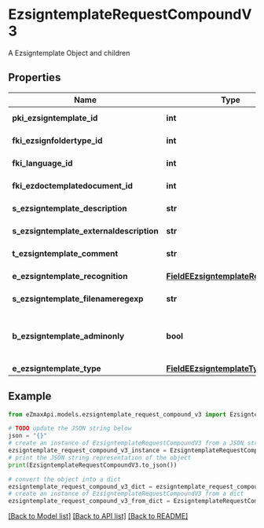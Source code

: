 # EzsigntemplateRequestCompoundV3

A Ezsigntemplate Object and children

## Properties

Name | Type | Description | Notes
------------ | ------------- | ------------- | -------------
**pki_ezsigntemplate_id** | **int** | The unique ID of the Ezsigntemplate | [optional] 
**fki_ezsignfoldertype_id** | **int** | The unique ID of the Ezsignfoldertype. | [optional] 
**fki_language_id** | **int** | The unique ID of the Language.  Valid values:  |Value|Description| |-|-| |1|French| |2|English| | 
**fki_ezdoctemplatedocument_id** | **int** | The unique ID of the Ezdoctemplatedocument | [optional] 
**s_ezsigntemplate_description** | **str** | The description of the Ezsigntemplate | 
**s_ezsigntemplate_externaldescription** | **str** | The external description of the Ezsigntemplate | [optional] 
**t_ezsigntemplate_comment** | **str** | The comment of the Ezsigntemplate | [optional] 
**e_ezsigntemplate_recognition** | [**FieldEEzsigntemplateRecognition**](FieldEEzsigntemplateRecognition.md) |  | [optional] [default to FieldEEzsigntemplateRecognition.NO]
**s_ezsigntemplate_filenameregexp** | **str** | The filename regexp of the Ezsigntemplate. | [optional] 
**b_ezsigntemplate_adminonly** | **bool** | Whether the Ezsigntemplate can be accessed by admin users only (eUserType&#x3D;Normal) | 
**e_ezsigntemplate_type** | [**FieldEEzsigntemplateType**](FieldEEzsigntemplateType.md) |  | 

## Example

```python
from eZmaxApi.models.ezsigntemplate_request_compound_v3 import EzsigntemplateRequestCompoundV3

# TODO update the JSON string below
json = "{}"
# create an instance of EzsigntemplateRequestCompoundV3 from a JSON string
ezsigntemplate_request_compound_v3_instance = EzsigntemplateRequestCompoundV3.from_json(json)
# print the JSON string representation of the object
print(EzsigntemplateRequestCompoundV3.to_json())

# convert the object into a dict
ezsigntemplate_request_compound_v3_dict = ezsigntemplate_request_compound_v3_instance.to_dict()
# create an instance of EzsigntemplateRequestCompoundV3 from a dict
ezsigntemplate_request_compound_v3_from_dict = EzsigntemplateRequestCompoundV3.from_dict(ezsigntemplate_request_compound_v3_dict)
```
[[Back to Model list]](../README.md#documentation-for-models) [[Back to API list]](../README.md#documentation-for-api-endpoints) [[Back to README]](../README.md)


